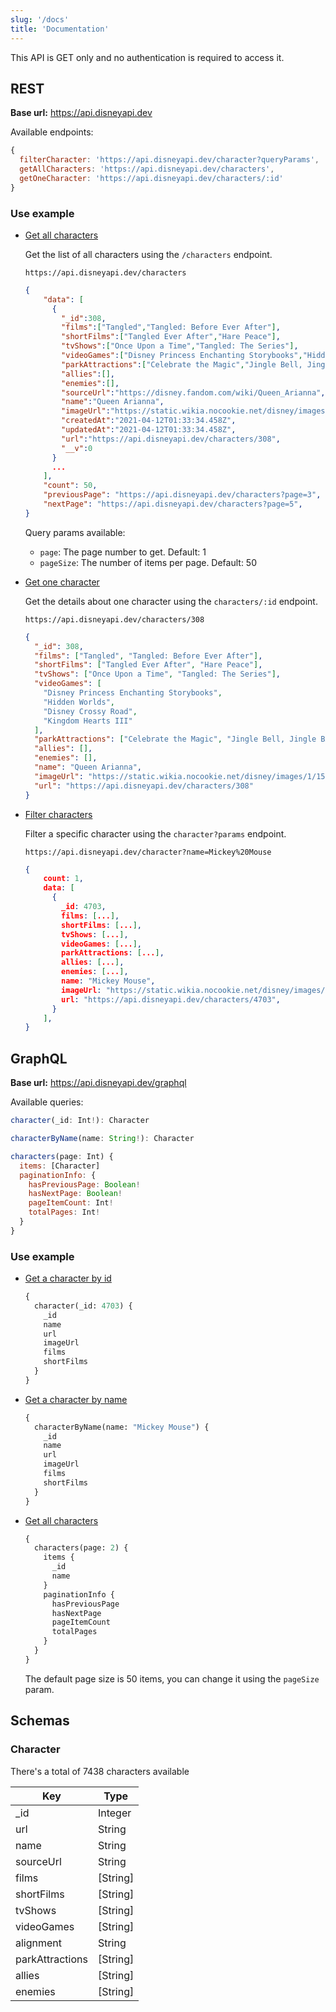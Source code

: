 ```yaml
---
slug: '/docs'
title: 'Documentation'
---
```


This API is GET only and no authentication is required to access it.

## REST

**Base url:** https://api.disneyapi.dev

Available endpoints:

```javascript
{
  filterCharacter: 'https://api.disneyapi.dev/character?queryParams',
  getAllCharacters: 'https://api.disneyapi.dev/characters',
  getOneCharacter: 'https://api.disneyapi.dev/characters/:id'
}
```

### Use example

- [Get all characters](https://api.disneyapi.dev/characters)

  Get the list of all characters using the `/characters` endpoint.

  ```
  https://api.disneyapi.dev/characters
  ```

  ```json
  {
      "data": [
        {
          "_id":308,
          "films":["Tangled","Tangled: Before Ever After"],
          "shortFilms":["Tangled Ever After","Hare Peace"],
          "tvShows":["Once Upon a Time","Tangled: The Series"],
          "videoGames":["Disney Princess Enchanting Storybooks","Hidden Worlds","Disney Crossy Road","Kingdom Hearts III"],
          "parkAttractions":["Celebrate the Magic","Jingle Bell, Jingle BAM!"],
          "allies":[],
          "enemies":[],
          "sourceUrl":"https://disney.fandom.com/wiki/Queen_Arianna",
          "name":"Queen Arianna",
          "imageUrl":"https://static.wikia.nocookie.net/disney/images/1/15/Arianna_Tangled.jpg/revision/latest?cb=20160715191802",
          "createdAt":"2021-04-12T01:33:34.458Z",
          "updatedAt":"2021-04-12T01:33:34.458Z",
          "url":"https://api.disneyapi.dev/characters/308",
          "__v":0
        }
        ...
      ],
      "count": 50,
      "previousPage": "https://api.disneyapi.dev/characters?page=3",
      "nextPage": "https://api.disneyapi.dev/characters?page=5",
  }
  ```
  Query params available:
  - `page`: The page number to get. Default: 1
  - `pageSize`: The number of items per page. Default: 50

- [Get one character](https://api.disneyapi.dev/characters/308)

  Get the details about one character using the `characters/:id` endpoint.

  ```
  https://api.disneyapi.dev/characters/308
  ```

  ```json
  {
    "_id": 308,
    "films": ["Tangled", "Tangled: Before Ever After"],
    "shortFilms": ["Tangled Ever After", "Hare Peace"],
    "tvShows": ["Once Upon a Time", "Tangled: The Series"],
    "videoGames": [
      "Disney Princess Enchanting Storybooks",
      "Hidden Worlds",
      "Disney Crossy Road",
      "Kingdom Hearts III"
    ],
    "parkAttractions": ["Celebrate the Magic", "Jingle Bell, Jingle BAM!"],
    "allies": [],
    "enemies": [],
    "name": "Queen Arianna",
    "imageUrl": "https://static.wikia.nocookie.net/disney/images/1/15/Arianna_Tangled.jpg",
    "url": "https://api.disneyapi.dev/characters/308"
  }
  ```

- [Filter characters](https://api.disneyapi.dev/character?name=Mickey%20Mouse)

  Filter a specific character using the `character?params` endpoint.

  ```
  https://api.disneyapi.dev/character?name=Mickey%20Mouse
  ```

  ```json
  {
      count: 1,
      data: [
        {
          _id: 4703,
          films: [...],
          shortFilms: [...],
          tvShows: [...],
          videoGames: [...],
          parkAttractions: [...],
          allies: [...],
          enemies: [...],
          name: "Mickey Mouse",
          imageUrl: "https://static.wikia.nocookie.net/disney/images/9/99/Mickey_Mouse_Disney_3.jpeg",
          url: "https://api.disneyapi.dev/characters/4703",
        }
      ],
  }
  ```

## GraphQL

**Base url:** https://api.disneyapi.dev/graphql

Available queries:

```javascript
character(_id: Int!): Character

characterByName(name: String!): Character

characters(page: Int) {
  items: [Character]
  paginationInfo: {
    hasPreviousPage: Boolean!
    hasNextPage: Boolean!
    pageItemCount: Int!
    totalPages: Int!
  }
}
```

### Use example

- [Get a character by id](<https://api.disneyapi.dev/graphql?query=%7B%0A%20%20character(_id%3A4703)%20%7B%0A%20%20%20%20_id%0A%09%09name%0A%20%20%20%20url%0A%20%20%20%20imageUrl%0A%20%20%20%20films%0A%20%20%20%20shortFilms%0A%20%20%7D%0A%7D>)

  ```graphql
  {
    character(_id: 4703) {
      _id
      name
      url
      imageUrl
      films
      shortFilms
    }
  }
  ```

- [Get a character by name](<https://api.disneyapi.dev/graphql?query=%7B%0A%20%20characterByName(name%3A%22Mickey%20Mouse%22)%20%7B%0A%20%20%20%20_id%0A%09%09name%0A%20%20%20%20url%0A%20%20%20%20imageUrl%0A%20%20%20%20films%0A%20%20%20%20shortFilms%0A%20%20%7D%0A%7D>)

  ```graphql
  {
    characterByName(name: "Mickey Mouse") {
      _id
      name
      url
      imageUrl
      films
      shortFilms
    }
  }
  ```

- [Get all characters](<https://api.disneyapi.dev/graphql?query=%7B%0A%20%20characters(page%3A%202)%20%7B%0A%20%20%20%20items%20%7B%0A%20%20%20%20%20%20_id%0A%20%20%20%20%20%20name%0A%20%20%20%20%7D%0A%20%20%20%20paginationInfo%20%7B%0A%20%20%20%20%20%20hasPreviousPage%0A%20%20%20%20%20%20hasNextPage%0A%20%20%20%20%20%20pageItemCount%0A%20%20%20%20%20%20totalPages%0A%20%20%20%20%7D%0A%20%20%7D%0A%7D>)
  ```graphql
  {
    characters(page: 2) {
      items {
        _id
        name
      }
      paginationInfo {
        hasPreviousPage
        hasNextPage
        pageItemCount
        totalPages
      }
    }
  }
  ```
  The default page size is 50 items, you can change it using the `pageSize` param.

## Schemas

### Character

There's a total of 7438 characters available

| Key             | Type     |
| --------------- | -------- |
| \_id            | Integer  |
| url             | String   |
| name            | String   |
| sourceUrl       | String   |
| films           | [String] |
| shortFilms      | [String] |
| tvShows         | [String] |
| videoGames      | [String] |
| alignment       | String   |
| parkAttractions | [String] |
| allies          | [String] |
| enemies         | [String] |
